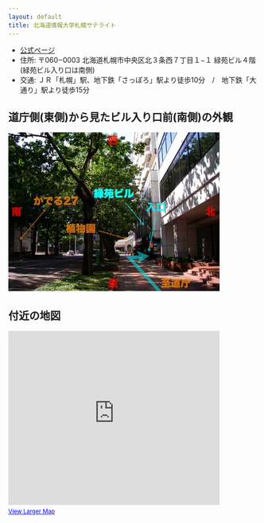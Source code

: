 ```yaml
---
layout: default
title: 北海道情報大学札幌サテライト
---
```

- [公式ページ](http://www.do-johodai.ac.jp/guidance/sapporosatellite.php)
- 住所: 〒060−0003 北海道札幌市中央区北３条西７丁目１−１ 緑苑ビル４階 (緑苑ビル入り口は南側)
- 交通: ＪＲ「札幌」駅、地下鉄「さっぽろ」駅より徒歩10分　/　地下鉄「大通り」駅より徒歩15分

## 道庁側(東側)から見たビル入り口前(南側)の外観
<img src="entrance_small.jpg" />

## 付近の地図

<iframe width="425" height="350" frameborder="0" scrolling="no" marginheight="0" marginwidth="0" src="http://maps.google.com/maps/ms?ie=UTF8&amp;hl=en&amp;msa=0&amp;msid=108452895591124960953.00043c908f341c4ee9b70&amp;ll=43.063733,141.345347&amp;spn=0,0&amp;om=1&amp;output=embed&amp;s=AARTsJrAiqU3RU5_bcCmCrGoyu9_ZX7dkg"></iframe><br /><small><a href="http://maps.google.com/maps/ms?ie=UTF8&amp;hl=en&amp;msa=0&amp;msid=108452895591124960953.00043c908f341c4ee9b70&amp;ll=43.063733,141.345347&amp;spn=0,0&amp;om=1&amp;source=embed" style="color:#0000FF;text-align:left">View Larger Map</a></small>

